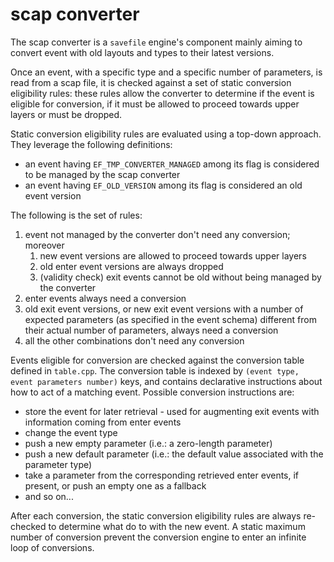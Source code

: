 # scap converter

The scap converter is a `savefile` engine's component mainly aiming to convert event with old layouts and types to their
latest versions.

Once an event, with a specific type and a specific number of parameters, is read from a scap file, it is checked against
a set of static conversion eligibility rules: these rules allow the converter to determine if the event is eligible for
conversion, if it must be allowed to proceed towards upper layers or must be dropped.

Static conversion eligibility rules are evaluated using a top-down approach. They leverage the following definitions:

- an event having `EF_TMP_CONVERTER_MANAGED` among its flag is considered to be managed by the scap converter
- an event having `EF_OLD_VERSION` among its flag is considered an old event version

The following is the set of rules:

1. event not managed by the converter don't need any conversion; moreover
    1. new event versions are allowed to proceed towards upper layers
    2. old enter event versions are always dropped
    3. (validity check) exit events cannot be old without being managed by the converter
2. enter events always need a conversion
3. old exit event versions, or new exit event versions with a number of expected parameters (as specified in the event
   schema) different from their actual number of parameters, always need a conversion
4. all the other combinations don't need any conversion

Events eligible for conversion are checked against the conversion table defined in `table.cpp`. The conversion table is
indexed by `(event type, event parameters number)` keys, and contains declarative instructions about how to act of a
matching
event. Possible conversion instructions are:

- store the event for later retrieval - used for augmenting exit events with information coming from enter events
- change the event type
- push a new empty parameter (i.e.: a zero-length parameter)
- push a new default parameter (i.e.: the default value associated with the parameter type)
- take a parameter from the corresponding retrieved enter events, if present, or push an empty one as a fallback
- and so on...

After each conversion, the static conversion eligibility rules are always re-checked to determine what do to with the
new event. A static maximum number of conversion prevent the conversion engine to enter an infinite loop of conversions. 